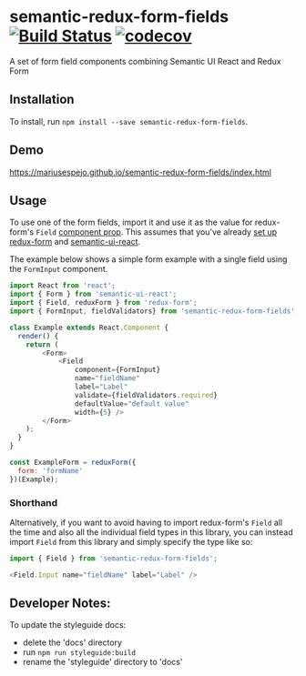 # semantic-redux-form-fields [![Build Status](https://travis-ci.org/mariusespejo/semantic-redux-form-fields.svg?branch=master)](https://travis-ci.org/mariusespejo/semantic-redux-form-fields) [![codecov](https://codecov.io/gh/mariusespejo/semantic-redux-form-fields/branch/master/graph/badge.svg)](https://codecov.io/gh/mariusespejo/semantic-redux-form-fields)

A set of form field components combining Semantic UI React and Redux Form

## Installation
To install, run `npm install --save semantic-redux-form-fields`. 

## Demo
https://mariusespejo.github.io/semantic-redux-form-fields/index.html

## Usage
To use one of the form fields, import it and use it as the value for redux-form's `Field` [component prop](https://redux-form.com/7.0.4/docs/api/field.md/#-code-component-component-function-string-code-required-). This assumes that you've already [set up redux-form](https://redux-form.com/7.0.4/docs/gettingstarted.md/) and [semantic-ui-react](https://react.semantic-ui.com/usage).

The example below shows a simple form example with a single field using the `FormInput` component.

```javascript
import React from 'react';
import { Form } from 'semantic-ui-react';
import { Field, reduxForm } from 'redux-form';
import { FormInput, fieldValidators} from 'semantic-redux-form-fields';

class Example extends React.Component {
  render() {
    return (
        <Form>
            <Field
                component={FormInput}
                name="fieldName" 
                label="Label"
                validate={fieldValidators.required}
                defaultValue="default value"
                width={5} />
        </Form>
    );
  }
}

const ExampleForm = reduxForm({
  form: 'formName'
})(Example);


```
### Shorthand
Alternatively, if you want to avoid having to import redux-form's `Field` all the time and also all the individual field types in this library, 
you can instead import `Field` from this library and simply specify the type like so:

```javascript
import { Field } from 'semantic-redux-form-fields';

<Field.Input name="fieldName" label="Label" />
```


## Developer Notes:

To update the styleguide docs: 
- delete the 'docs' directory 
- run `npm run styleguide:build`
- rename the 'styleguide' directory to 'docs'
